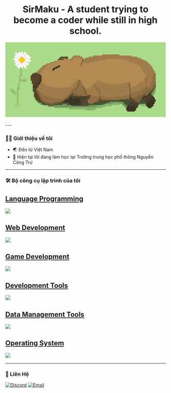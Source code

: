 <h1 align="center">SirMaku - A student trying to become a coder while still in high school.</h1>
<p align="center">
  <img src="gif_pixel_art.gif" alt="Pixel Art" width="800"/>
</p>
---

### 👨‍💻 Giới thiệu về tôi

- 🌏 Đến từ Việt Nam 
- 🎒 Hiện tại tôi đang làm học tại Trường trung học phổ thông Nguyễn Công Trứ

---

### 🛠️ Bộ công cụ lập trình của tôi

<p align="center">
  <a href="https://skillicons.dev">
    <h2>Language Programming</h2>
    <img src="https://skillicons.dev/icons?i=py,c,cpp,cs,java,js" />
    <h2>Web Development</h2>
    <img src="https://skillicons.dev/icons?i=html,css,js,php,tailwind" />
    <h2>Game Development</h2>
    <img src="https://skillicons.dev/icons?i=unity,unreal,godot,blender,cs,cpp" />
    <h2>Development Tools</h2>
    <img src="https://skillicons.dev/icons?i=git,github,gitlab,vscode,visualstudio,pycharm,sublime,vim,neovim,eclipse" />
    <h2>Data Management Tools</h2>
    <img src="https://skillicons.dev/icons?i=sqlite,mysql" />
    <h2>Operating System</h2>
    <img src="https://skillicons.dev/icons?i=windows,kali,ubuntu,apple" />
  </a>
</p>

---

### 💬 Liên Hệ

[![Discord](https://img.shields.io/badge/DISCORD-purple?style=for-the-badge&logo=discord)]([https://discord.gg/your-link](https://discordapp.com/users/789500657739890759))
[![Email](https://img.shields.io/badge/EMAIL-red?style=for-the-badge&logo=gmail)](mailto:baotoannguyen.gv@gmail.com)
